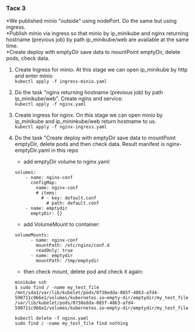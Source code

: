 ### Таск 3 ###  
*We published minio "outside" using nodePort. Do the same but using ingress.  
*Publish minio via ingress so that minio by ip_minikube and nginx returning hostname (previous job) by path ip_minikube/web are available at the same time.  
*Create deploy with emptyDir save data to mountPoint emptyDir, delete pods, check data.  

1. Create Ingress for minio. At this stage we can open ip_minikube by http and enter minio   
`kubectl apply -f ingress-minio.yaml`   

2. Do the task "nginx returning hostname (previous job) by path ip_minikube/web". Create nginx and service:   
`kubectl apply -f nginx.yaml`  

3. Create ingress for nginx. On this stage we can open minio by ip_minikube and ip_mininkube/web return hostname to us.  
`kubectl apply -f nginx-ingress.yaml`  

4. Do the task "Create deploy with emptyDir save data to mountPoint emptyDir, delete pods and then check data. Result manifest is nginx-emptyDir.yaml in this repo   
    - add emptyDir volume to nginx.yaml
	```
	volumes:
        - name: nginx-conf
          configMap:
            name: nginx-conf
            # items:
              # - key: default.conf
                # path: default.conf
        - name: emptydir
          emptyDir: {}
	```
	- add VolumeMount to container:
	```
	volumeMounts:
          - name: nginx-conf 
            mountPath: /etc/nginx/conf.d
            readOnly: true
          - name: emptydir
            mountPath: /tmp/emptydir       
	```
	- then check mount, delete pod and check it again:
	```
	minikube ssh
	$ sudo find / -name my_test_file
	/mnt/sda1/var/lib/kubelet/pods/0738edda-085f-4863-afd4-590711c966e1/volumes/kubernetes.io~empty-dir/emptydir/my_test_file
	/var/lib/kubelet/pods/0738edda-085f-4863-afd4-590711c966e1/volumes/kubernetes.io~empty-dir/emptydir/my_test_file
	
	kubectl delete -f nginx.yaml
	sudo find / -name my_test_file find nothing
	```
